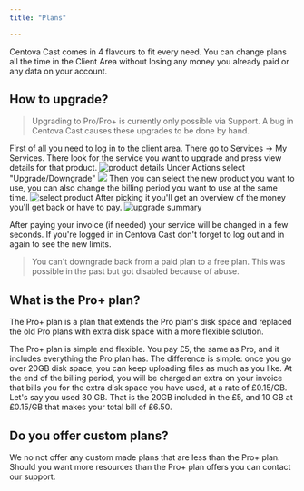 ```yaml
---
title: "Plans"

---
```

Centova Cast comes in 4 flavours to fit every need. You can change plans all the time in the Client Area without losing any money you already paid or any data on your account.

## How to upgrade?

> Upgrading to Pro/Pro+ is currently only possible via Support. A bug in Centova Cast causes these upgrades to be done by hand.

First of all you need to log in to the client area. There go to Services -> My Services.
There look for the service you want to upgrade and press view details for that product.
![product details](https://images.shoutca.st/Screenshot%20from%202018-08-31%2015-28-27.png)
Under Actions select "Upgrade/Downgrade"
![](https://images.shoutca.st/Screenshot%20from%202018-08-31%2015-28-27.png)
Then you can select the new product you want to use, you can also change the billing period you want to use at the same time.
![select product](https://images.shoutca.st/Screenshot%20from%202018-08-31%2015-28-42.png)
After picking it you'll get an overview of the money you'll get back or have to pay. 
![upgrade summary](https://images.shoutca.st/Screenshot%20from%202018-08-31%2015-28-54.png)

After paying your invoice (if needed) your service will be changed in a few seconds. If you're logged in in Centova Cast don't forget to log out and in again to see the new limits. 
> You can't downgrade back from a paid plan to a free plan. This was possible in the past but got disabled because of abuse.


## What is the Pro+ plan?

The Pro+ plan is a plan that extends the Pro plan's disk space and replaced the old Pro plans with extra disk space with a more flexible solution.

The Pro+ plan is simple and flexible. You pay £5, the same as Pro, and it includes everything the Pro plan has. The difference is simple: once you go over 20GB disk space, you can keep uploading files as much as you like. At the end of the billing period, you will be charged an extra on your invoice that bills you for the extra disk space you have used, at a rate of £0.15/GB. Let's say you used 30 GB. That is the 20GB included in the £5, and 10 GB at £0.15/GB that makes your total bill of £6.50.

## Do you offer custom plans?
We no not offer any custom made plans that are less than the Pro+ plan. Should you want more resources than the Pro+ plan offers you can contact our support. 
